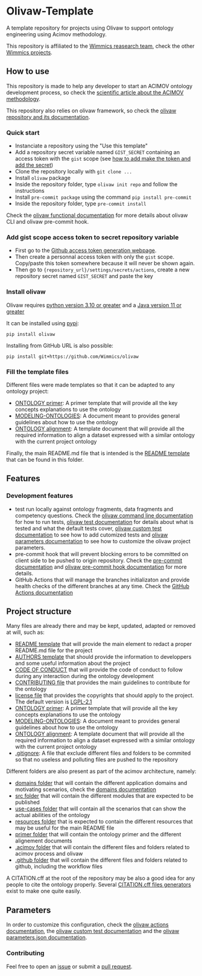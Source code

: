 # Olivaw-Template

A template repository for projects using Olivaw to support ontology engineering using Acimov methodology.

This repository is affiliated to the [Wimmics reasearch team](https://www.inria.fr/fr/wimmics), check the other [Wimmics projects](https://github.com/Wimmics).

## How to use

This repository is made to help any developer to start an ACIMOV ontology development process, so check the [scientific article about the ACIMOV methodology](https://www.emse.fr/~zimmermann/Papers/mk2023.pdf).

This repository also relies on olivaw framework, so check the [olivaw repository and its documentation](https://github.com/Wimmics/olivaw).

### Quick start

* Instanciate a repository using the "Use this template"
* Add a repository secret variable named `GIST_SECRET` containing an access token with the `gist` scope (see [how to add make the token and add the secret](#add-gist-scope-access-token-to-secret-repository-variable))
* Clone the repository locally with `git clone ...`
* Install `olivaw` package
* Inside the repository folder, type `olivaw init repo` and follow the instructions
* Install `pre-commit package` using the command `pip install pre-commit`
* Inside the repository folder, type `pre-commit install`

Check the [olivaw functional documentation](https://github.com/Wimmics/olivaw/tree/main/docs) for more details about olivaw CLI and olivaw pre-commit hook.

### Add gist scope access token to secret repository variable

* First go to the [Github access token generation webpage](https://github.com/settings/tokens).
* Then create a personnal access token with only the `gist` scope. Copy/paste this token somewhere because it will never be shown again.
* Then go to `{repository_url}/settings/secrets/actions`, create a new repository secret named `GIST_SECRET` and paste the key

### Install olivaw

Olivaw requires [python version 3.10 or greater](https://www.python.org/downloads/) and a [Java version 11 or greater](https://www.oracle.com/fr/java/technologies/downloads/)

It can be installed using [pypi](https://pypi.org/):

```shell
pip install olivaw
```

Installing from GitHub URL is also possible:

```shell
pip install git+https://github.com/Wimmics/olivaw
```

### Fill the template files

Different files were made templates so that it can be adapted to any ontology project:

* [ONTOLOGY primer](../primer/README.md): A primer template that will provide all the key concepts explanations to use the ontology 
* [MODELING-ONTOLOGIES](../MODELING-ONTOLOGIES.md): A document meant to provides general guidelines about how to use the ontology
* [ONTOLOGY alignment](../primer/other-ontology-alignment.md): A template document that will provide all the required information to align a dataset expressed with a similar ontology with the current project ontology

Finally, the main README.md file that is intended is the [README template](../README.md) that can be found in this folder.

## Features

### Development features

* test run locally against ontology fragments, data fragments and competency questions. Check the [olivaw command line documentation](https://github.com/Wimmics/olivaw/blob/main/docs/commands.md) for how to run tests, [olivaw test documentation](https://github.com/Wimmics/olivaw/blob/main/docs/tests.md) for details about what is tested and what the default tests cover, [olivaw custom test documentation](https://github.com/Wimmics/olivaw/blob/main/docs/custom-tests.md) to see how to add cutomized tests and [olivaw parameters documentation](https://github.com/Wimmics/olivaw/blob/main/docs/parameters.md) to see how to customize the olivaw project parameters.
* pre-commit hook that will prevent blocking errors to be committed on client side to be pushed to origin repository. Check the [pre-commit documentation](https://pre-commit.com/) and [olivaw pre-commit hook documentation](https://github.com/Wimmics/olivaw/blob/main/docs/pre-commit.md) for more details.
* GitHub Actions that will manage the branches initializaton and provide health checks of the different branches at any time. Check the [GitHub Actions documentation](https://github.com/Wimmics/olivaw/blob/main/docs/actions.md)

## Project structure

Many files are already there and may be kept, updated, adapted or removed at will, such as:

* [README template](../README.md) that will provide the main element to redact a proper README.md file for the project
* [AUTHORS template](../AUTHORS.md) that should provide the information to developpers and some useful information about the project
* [CODE OF CONDUCT](../CODE-OF-CONDUCT.md) that will provide the code of conduct to follow during any interaction during the ontology development
* [CONTRIBUTING file](../CONTRIBUTING.md) that provides the main guidelines to contribute for the ontology
* [license file](../LICENSE) that provides the copyrights that should apply to the project. The default version is [LGPL-2.1](https://www.gnu.org/licenses/old-licenses/lgpl-2.1.en.html)
* [ONTOLOGY primer](../primer/README.md): A primer template that will provide all the key concepts explanations to use the ontology 
* [MODELING-ONTOLOGIES](../MODELING-ONTOLOGIES.md): A document meant to provides general guidelines about how to use the ontology
* [ONTOLOGY alignment](../primer/other-ontology-alignment.md): A template document that will provide all the required information to align a dataset expressed with a similar ontology with the current project ontology
* [.gitignore](../.gitignore/): A file that exclude different files and folders to be commited so that no useless and polluting files are pushed to the repository

Different folders are also present as part of the acimov architecture, namely:
* [domains folder](../domains/) that will contain the different application domains and motivating scenarios, check the [domains documentation](../domains/)
* [src folder](../src/) that will contain the different modules that are expected to be published
* [use-cases folder](../use-cases/) that will contain all the scenarios that can show the actual abilities of the ontology
* [resources folder](../resources) that is expected to contain the different resources that may be useful for the main README file
* [primer folder](../primer/) that will contain the ontology primer and the different alignement documents
* [.acimov folder](../.acimov/) that will contain the different files and folders related to acimov process and olivaw
* [.github folder](../github/) that will contain the different files and folders related to github, including the workflow files

A CITATION.cff at the root of the repository may be also a good idea for any people to cite the ontology properly. Several [CITATION.cff files generators](https://citation-file-format.github.io/cff-initializer-javascript/#/) exist to make one quite easily.

## Parameters

In order to customize this configuration, check the [olivaw actions documentation](https://github.com/Wimmics/olivaw/blob/main/docs/actions.md), the [olivaw custom test documentation](https://github.com/Wimmics/olivaw/blob/main/docs/custom-tests.md) and the [olivaw parameters.json documentation](https://github.com/Wimmics/olivaw/blob/main/docs/parameters.md).

### Contributing

Feel free to open an [issue](https://github.com/Wimmics/Olivaw-Template/issues) or submit a [pull request](https://github.com/Wimmics/Olivaw-Template/pulls).
